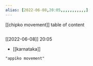 ```yaml
---
alias: [2022-06-08,20:05,,,,,,,,,,,]
---
```

[[chipko movement]]
table of content
```toc
```

[[2022-06-08]] 20:05
- [[karnataka]]
```query
"appiko movement"
```